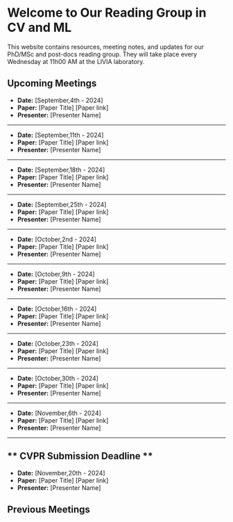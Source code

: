 # Welcome to Our Reading Group in CV and ML

This website contains resources, meeting notes, and updates for our PhD/MSc and post-docs reading group. They will take place every Wednesday at 11h00 AM at the LIVIA laboratory.

## Upcoming Meetings

- **Date:** [September,4th - 2024]
- **Paper:** [Paper Title] [Paper link]
- **Presenter:** [Presenter Name]
----------------------------------
- **Date:** [September,11th - 2024]
- **Paper:** [Paper Title] [Paper link]
- **Presenter:** [Presenter Name]
----------------------------------
- **Date:** [September,18th - 2024]
- **Paper:** [Paper Title] [Paper link]
- **Presenter:** [Presenter Name]
----------------------------------
- **Date:** [September,25th - 2024]
- **Paper:** [Paper Title] [Paper link]
- **Presenter:** [Presenter Name]
----------------------------------
- **Date:** [October,2nd - 2024]
- **Paper:** [Paper Title] [Paper link]
- **Presenter:** [Presenter Name]
----------------------------------
- **Date:** [October,9th - 2024]
- **Paper:** [Paper Title] [Paper link]
- **Presenter:** [Presenter Name]
----------------------------------
- **Date:** [October,16th - 2024]
- **Paper:** [Paper Title] [Paper link]
- **Presenter:** [Presenter Name]
----------------------------------
- **Date:** [October,23th - 2024]
- **Paper:** [Paper Title] [Paper link]
- **Presenter:** [Presenter Name]
----------------------------------
- **Date:** [October,30th - 2024]
- **Paper:** [Paper Title] [Paper link]
- **Presenter:** [Presenter Name]
 ---------------------------------- 
- **Date:** [November,6th - 2024]
- **Paper:** [Paper Title] [Paper link]
- **Presenter:** [Presenter Name]
----------------------------------
** CVPR Submission Deadline **
----------------------------------
- **Date:** [November,20th - 2024]
- **Paper:** [Paper Title] [Paper link]
- **Presenter:** [Presenter Name]

## Previous Meetings
